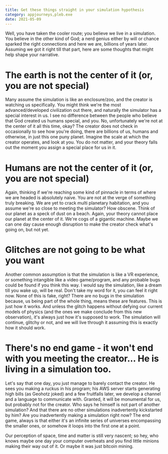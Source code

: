```yaml
---
title: Get these things straight in your simulation hypothesis
category: appjourneys,pleb.exe
date: 2021-05-09
---
```


Well, you have taken the cooler route; you believe we live in a simulation. You believe in the other kind of God; a nerd genius either by will or chance sparked the right connections and here we are, billions of years later.
Assuming we got it right till that part, here are some thoughts that might help shape your narrative.

# The earth is not the center of it (or, you are not special)
Many assume the simulation is like an enclosure/zoo, and the creator is watching us specifically.
You might think we're the most advanced/developed civilization out there, and naturally the simulator has a special interest in us.
I see no difference between the people who believe that God created us humans special, and you. No, unfortunately we're not at the center of it all this time, okay?
The creator does not check in occasionally to see how you're doing, there are billions of us, humans and otherwise, in just this one puny planet. Imagine the scale at which the creator operates, and look at you.
You do not matter, and your theory falls out the moment you assign a special place for us in it.

# Humans are not the center of it (or, you are not special)
Again, thinking if we're reaching some kind of pinnacle in terms of where we are headed is absolutely naive. You are not at the verge of something truly breaking. We are yet to crack multi planetary habitation, and you assume we're so close to meeting the simulator? How obscene.
Think of our planet as a speck of dust on a beach. Again, your theory cannot place our planet at the center of it. We're cogs of a gigantic machine. Maybe we can one day cause enough disruption to make the creator check what's going on, but not yet.


# Glitches are not going to be what you want
Another common assumption is that the simulation is like a VR experience, or something intangible like a video game/program, and any probable bugs could be found if you think this way.
I would say the simulation, like a dream till you wake up, will be real. Don't take my word for it, you can feel it right now. None of this is fake, right?
There are no bugs in the simulation because, us being part of the whole thing, means these are features. This is just how it works. And unless the glitch happens without defying our current models of physics (and the ones we make conclude from this new observation), it's always just how it's supposed to work.
The simulation will continue, glitchy or not, and we will live through it assuming this is exactly how it should work.

# There's no end game - it won't end with you meeting the creator... He is living in a simulation too.
Let's say that one day, you just manage to barely contact the creator. He sees you making a ruckus in his program; his AWS server starts generating high bills (as Geohotz joked) and a few fruitfalls later, we develop a channel and a language to communicate with. 
Granted, it will be monumental for us, but probably not for the creator.
Who says he himself is not part of another simulation? And that there are no other simulations inadvertently kickstarted by him?
Are you inadvertently making a simulation right now?
The end game, always is that either it's an infinite series of universes encompassing the smaller ones, or somehow it loops into the first one at a point.

Our perception of space, time and matter is still very nascent; so hey, who knows maybe one day your computer overheats and you find little minions making their way out of it.
Or maybe it was just bitcoin mining.